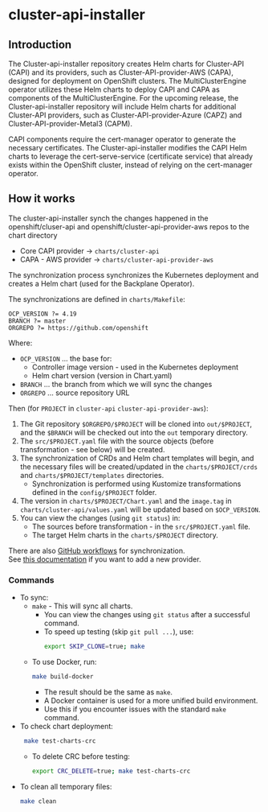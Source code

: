 # cluster-api-installer

## Introduction

The Cluster-api-installer repository creates Helm charts for Cluster-API (CAPI) and its providers, such as Cluster-API-provider-AWS (CAPA), designed for deployment on OpenShift clusters. The MultiClusterEngine operator utilizes these Helm charts to deploy CAPI and CAPA as components of the MultiClusterEngine. For the upcoming release, the Cluster-api-installer repository will include Helm charts for additional Cluster-API providers, such as Cluster-API-provider-Azure (CAPZ) and Cluster-API-provider-Metal3 (CAPM).

CAPI components require the cert-manager operator to generate the necessary certificates. The Cluster-api-installer modifies the CAPI Helm charts to leverage the cert-serve-service (certificate service) that already exists within the OpenShift cluster, instead of relying on the cert-manager operator.

## How it works
The cluster-api-installer synch the changes happened in the openshift/cluser-api and openshift/cluster-api-provider-aws repos to the chart directory 
 * Core CAPI provider → `charts/cluster-api`
 * CAPA - AWS provider → `charts/cluster-api-provider-aws`

The synchronization process synchronizes the Kubernetes deployment and creates a Helm chart (used for the Backplane Operator).

The synchronizations are defined in `charts/Makefile`:
```make
OCP_VERSION ?= 4.19
BRANCH ?= master
ORGREPO ?= https://github.com/openshift
```

Where:
  * `OCP_VERSION` ... the base for:
    * Controller image version - used in the Kubernetes deployment
    * Helm chart version (version in Chart.yaml)
  * `BRANCH` ... the branch from which we will sync the changes
  * `ORGREPO` ... source repository URL

Then (for `PROJECT` in `cluster-api` `cluster-api-provider-aws`):
 1. The Git repository `$ORGREPO/$PROJECT` will be cloned into `out/$PROJECT`, and the `$BRANCH` will be checked out into the `out` temporary directory.
 2. The `src/$PROJECT.yaml` file with the source objects (before transformation - see below) will be created.
 3. The synchronization of CRDs and Helm chart templates will begin, and the necessary files will be created/updated in the `charts/$PROJECT/crds` and `charts/$PROJECT/templates` directories.
    * Synchronization is performed using Kustomize transformations defined in the `config/$PROJECT` folder.
 4. The version in `charts/$PROJECT/Chart.yaml` and the `image.tag` in `charts/cluster-api/values.yaml` will be updated based on `$OCP_VERSION`.
 5. You can view the changes (using `git status`) in:
    * The sources before transformation - in the `src/$PROJECT.yaml` file.
    * The target Helm charts in the `charts/$PROJECT` directory.

There are also [GitHub workflows](./doc/GitHub-Actions.md) for synchronization.  
See [this documentation](./doc/Adding-NewProvider.md) if you want to add a new provider.

### Commands
* To sync:
  * `make` - This will sync all charts.
    * You can view the changes using `git status` after a successful command.
    * To speed up testing (skip `git pull ...`), use:
      ```sh
      export SKIP_CLONE=true; make
      ```
  * To use Docker, run:
    ```sh
    make build-docker
    ```
    * The result should be the same as `make`.
    * A Docker container is used for a more unified build environment.
    * Use this if you encounter issues with the standard `make` command.
* To check chart deployment:
  ```sh
   make test-charts-crc
  ```
  * To delete CRC before testing:
    ```sh
    export CRC_DELETE=true; make test-charts-crc
    ```
* To clean all temporary files:
  ```sh
  make clean
  ```


